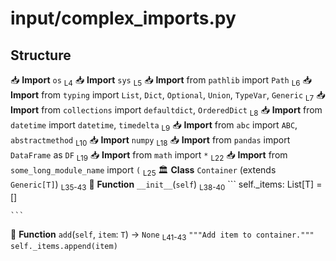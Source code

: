 # input/complex_imports.py

## Structure

📥 **Import** `os` <sub>L4</sub>
📥 **Import** `sys` <sub>L5</sub>
📥 **Import** from `pathlib` import `Path` <sub>L6</sub>
📥 **Import** from `typing` import `List`, `Dict`, `Optional`, `Union`, `TypeVar`, `Generic` <sub>L7</sub>
📥 **Import** from `collections` import `defaultdict`, `OrderedDict` <sub>L8</sub>
📥 **Import** from `datetime` import `datetime`, `timedelta` <sub>L9</sub>
📥 **Import** from `abc` import `ABC`, `abstractmethod` <sub>L10</sub>
📥 **Import** `numpy` <sub>L18</sub>
📥 **Import** from `pandas` import `DataFrame` as `DF` <sub>L19</sub>
📥 **Import** from `math` import `*` <sub>L22</sub>
📥 **Import** from `some_long_module_name` import `(` <sub>L25</sub>
🏛️ **Class** `Container` (extends `Generic[T]`) <sub>L35-43</sub>
  🔧 **Function** `__init__`(`self`) <sub>L38-40</sub>
    ```
            self._items: List[T] = []
        
    ```
  🔧 **Function** `add`(`self`, `item`: `T`) → `None` <sub>L41-43</sub>
    ```
            """Add item to container."""
            self._items.append(item)
    ```
